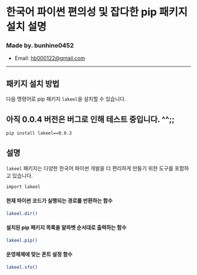 # 한국어 파이썬 편의성 및 잡다한 pip 패키지 설치 설명
### Made by. bunhine0452
- Email: hb000122@gmail.com

---

## 패키지 설치 방법

다음 명령어로 pip 패키지 `lakeel`을 설치할 수 있습니다.


## 아직 0.0.4 버전은 버그로 인해 테스트 중입니다. ^^;;
```bash
pip install lakeel==0.0.3
```

## 설명

`lakeel` 패키지는 다양한 한국어 파이썬 개발을 더 편리하게 만들기 위한 도구를 포함하고 있습니다.


```bash
import lakeel
```

#### 현재 파이썬 코드가 실행되는 경로를 반환하는 함수
```bash
lakeel.dir()
```

#### 설치된 pip 패키지 목록을 알파벳 순서대로 출력하는 함수
```bash
lakeel.pip()
```

#### 운영체제에 맞는 폰트 설정 함수
```bash
lakeel.sfo()
```
